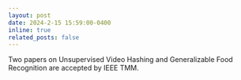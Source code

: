 ```yaml
---
layout: post
date: 2024-2-15 15:59:00-0400
inline: true
related_posts: false
---
```

   Two papers on Unsupervised Video Hashing and Generalizable Food Recognition are accepted by IEEE TMM.
